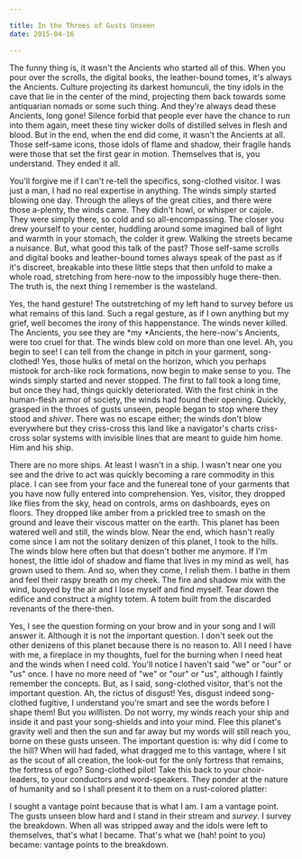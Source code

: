 ```yaml
---

title: In the Throes of Gusts Unseen
date: 2015-04-16

---
```


The funny thing is, it wasn't the Ancients who started all of this. When you pour over the scrolls, the digital books, the leather-bound tomes, it's always the Ancients. Culture projecting its darkest homunculi, the tiny idols in the cave that lie in the center of the mind, projecting them back towards some antiquarian nomads or some such thing. And they're always dead these Ancients, long gone! Silence forbid that people ever have the chance to run into them again, meet these tiny wicker dolls of distilled selves in flesh and blood. But in the end, when the end did come, it wasn't the Ancients at all. Those self-same icons, those idols of flame and shadow, their fragile hands were those that set the first gear in motion. Themselves that is, you understand. They ended it all.

You'll forgive me if I can't re-tell the specifics, song-clothed visitor. I was just a man, I had no real expertise in anything. The winds simply started blowing one day. Through the alleys of the great cities, and there were those a-plenty, the winds came. They didn't howl, or whisper or cajole. They were simply there, so cold and so all-encompassing. The closer you drew yourself to your center, huddling around some imagined ball of light and warmth in your stomach, the colder it grew. Walking the streets became a nuisance. But, what good this talk of the past? Those self-same scrolls and digital books and leather-bound tomes always speak of the past as if it's discreet, breakable into these little steps that then unfold to make a whole road, stretching from here-now to the impossibly huge there-then. The truth is, the next thing I remember is the wasteland.

Yes, the hand gesture! The outstretching of my left hand to survey before us what remains of this land. Such a regal gesture, as if I own anything but my grief, well becomes the irony of this happenstance. The winds never killed. The Ancients, you see they are *my *Ancients, the here-now's Ancients, were too cruel for that. The winds blew cold on more than one level. Ah, you begin to see! I can tell from the change in pitch in your garment, song-clothed! Yes, those hulks of metal on the horizon, which you perhaps mistook for arch-like rock formations, now begin to make sense to you. The winds simply started and never stopped. The first to fall took a long time, but once they had, things quickly deteriorated. With the first chink in the human-flesh armor of society, the winds had found their opening. Quickly, grasped in the throes of gusts unseen, people began to stop where they stood and *shiver*. There was no escape either; the winds don't blow everywhere but they criss-cross this land like a navigator's charts criss-cross solar systems with invisible lines that are meant to guide him home. Him and his ship.

There are no more ships. At least I wasn't in a ship. I wasn't near one you see and the drive to act was quickly becoming a rare commodity in this place. I can see from your face and the funereal tone of your garments that you have now fully entered into comprehension. Yes, visitor, they dropped like flies from the sky, head on controls, arms on dashboards, eyes on floors. They dropped like amber from a prickled tree to smash on the ground and leave their viscous matter on the earth. This planet has been watered well and still, the winds blow. Near the end, which hasn't really come since I am not the solitary denizen of this planet, I took to the hills. The winds blow here often but that doesn't bother me anymore. If I'm honest, the little idol of shadow and flame that lives in my mind as well, has grown used to them. And so, when they come, I relish them. I bathe in them and feel their raspy breath on my cheek. The fire and shadow mix with the wind, buoyed by the air and I lose myself and find myself. Tear down the edifice and construct a mighty totem. A totem built from the discarded revenants of the there-then.

Yes, I see the question forming on your brow and in your song and I will answer it. Although it is not the important question. I don't seek out the other denizens of this planet because there is no reason to. All I need I have with me, a fireplace in my thoughts, fuel for the burning when I need heat and the winds when I need cold. You'll notice I haven't said "we" or "our" or "us" once. I have no more need of "we" or "our" or "us", although I faintly remember the concepts. But, as I said, song-clothed visitor, that's not the important question. Ah, the rictus of disgust! Yes, disgust indeed song-clothed fugitive, I understand you're smart and see the words before I shape them! But you *will*listen. Do not worry, my winds reach your ship and inside it and past your song-shields and into your mind. Flee this planet's gravity well and then the sun and far away but my words will still reach you, borne on these gusts unseen. The important question is: why did I come to the hill? When will had faded, what dragged me to this vantage, where I sit as the scout of all creation, the look-out for the only fortress that remains, the fortress of ego? Song-clothed pilot! Take this back to your choir-leaders, to your conductors and word-speakers.  They ponder at the nature of humanity and so I shall present it to them on a rust-colored platter:

I sought a vantage point because that is what I am. I am a vantage point. The gusts unseen blow hard and I stand in their stream and *survey*. I survey the breakdown. When all was stripped away and the idols were left to themselves, that's what I became. That's what we (hah! point to you) became: vantage points to the breakdown.